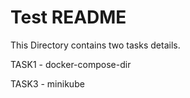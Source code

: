 # Test README
This Directory contains two tasks details.

TASK1 - docker-compose-dir

TASK3 - minikube
